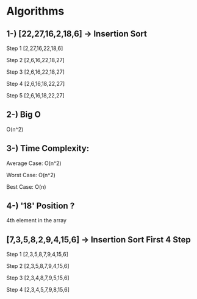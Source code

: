 # Algorithms

## 1-) [22,27,16,2,18,6] -> Insertion Sort

Step 1 [2,27,16,22,18,6]

Step 2 [2,6,16,22,18,27]

Step 3 [2,6,16,22,18,27]

Step 4 [2,6,16,18,22,27]

Step 5 [2,6,16,18,22,27]

## 2-) Big O 

O(n^2)

## 3-) Time Complexity: 

Average Case: O(n^2)

Worst Case: O(n^2)

Best Case: O(n)

## 4-) '18' Position ?

4th element in the array

## [7,3,5,8,2,9,4,15,6] -> Insertion Sort First 4 Step

Step 1 [2,3,5,8,7,9,4,15,6]

Step 2 [2,3,5,8,7,9,4,15,6]

Step 3 [2,3,4,8,7,9,5,15,6]

Step 4 [2,3,4,5,7,9,8,15,6]




